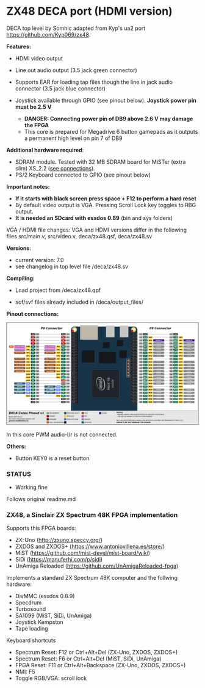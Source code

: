# ZX48 DECA port (HDMI version)

DECA top level by Somhic adapted from Kyp's ua2 port https://github.com/Kyp069/zx48.

**Features:**

* HDMI video output
* Line out audio output (3.5 jack green connector)
* Supports EAR for loading tap files though the line in jack audio connector (3.5 jack blue connector)

* Joystick available through GPIO (see pinout below).  **Joystick power pin must be 2.5 V**
  * **DANGER: Connecting power pin of DB9 above 2.6 V may damage the FPGA**
  * This core is prepared for Megadrive 6 button gamepads as it outputs a permanent high level on pin 7 of DB9

**Additional hardware required**:

- SDRAM module. Tested with 32 MB SDRAM board for MiSTer (extra slim) XS_2.2 ([see connections](https://github.com/SoCFPGA-learning/DECA/tree/main/Projects/sdram_mister_deca)).
- PS/2 Keyboard connected to GPIO  (see pinout below)

**Important notes:**

* **If it starts with black screen press space + F12 to perform a hard reset**
* By default video output is VGA. Pressing Scroll Lock key toggles to RBG output.
* **It is needed an SDcard with esxdos 0.89** (bin and sys folders)

VGA / HDMI file changes:  VGA and HDMI versions differ in the following files src/main.v, src/video.v, deca/zx48.qsf, deca/zx48.sv

**Versions**:

- current version: 7.0
- see changelog in top level file /deca/zx48.sv

**Compiling:**

* Load project from /deca/zx48.qpf

* sof/svf files already included in /deca/output_files/

**Pinout connections:**

![pinout_deca](pinout_deca.png)

In this core PWM audio-l/r is not connected.

**Others:**

* Button KEY0 is a reset button

### STATUS

* Working fine

  


Follows original readme.md

<h3>ZX48, a Sinclair ZX Spectrum 48K FPGA implementation</h3>
<p>Supports this FPGA boards:</p>
<ul>
<li>ZX-Uno (<a href="http://zxuno.speccy.org/">http://zxuno.speccy.org/</a>)</li>
<li>ZXDOS and ZXDOS+ (<a href="https://www.antoniovillena.es/store/">https://www.antoniovillena.es/store/</a>)</li>
<li>MiST (<a href="https://github.com/mist-devel/mist-board/wiki)">https://github.com/mist-devel/mist-board/wiki</a>)</li>
<li>SiDi (<a href="https://manuferhi.com/p/sidi">https://manuferhi.com/p/sidi</a>)</li>
<li>UnAmiga Reloaded (<a href="https://github.com/UnAmigaReloaded-fpga)">https://github.com/UnAmigaReloaded-fpga</a>)</li>
</ul>
<p>Implements a standard ZX Spectrum 48K computer and the follwing hardware:</p>
<ul>
<li>DivMMC (esxdos 0.8.9)</li>
<li>Specdrum</li>
<li>Turbosound</li>
<li>SA1099 (MiST, SiDi, UnAmiga)</li>
<li>Joystick Kempston</li>
<li>Tape loading</li>
</ul>
<p>Keyboard shortcuts</p>
<ul>
<li>Spectrum Reset: F12 or Ctrl+Alt+Del (ZX-Uno, ZXDOS, ZXDOS+)</li>
<li>Spectrum Reset: F6 or Ctrl+Alt+Del (MiST, SiDi, UnAmiga)</li>
<li>FPGA Reset: F11 or Ctrl+Alt+Backspace (ZX-Uno, ZXDOS, ZXDOS+)</li>
<li>NMI: F5</li>
<li>Toggle RGB/VGA: scroll lock</li>
</ul>
<p>
